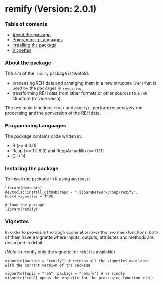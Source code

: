 # remify (Version: 2.0.1)

### Table of contents
* [About the package](#about-the-package)
* [Programming Languages](#programming-languages)
* [Installing the package](#installing-the-package)
* [Vignettes](#Vignettes)

### About the package
The aim of the `remify` package is twofold:
 * processing REH data and arranging them in a new structure (`reh`) that is used by the packages in `remverse`;
 * transforming REH data from other formats or other sources to a `reh` structure (or vice versa).
 
The two main functions `reh()` and `remify()` perform respectively the processing and the conversion of the REH data.

### Programming Languages
The package contains code written in:
* R (>= 4.0.0)
* Rcpp (>= 1.0.8.3) and RcppArmadillo (>= 0.11)
* C++14
	
### Installing the package
To install the package in R using `devtools`:

```
library(devtools)
devtools::install_github(repo = "TilburgNetworkGroup/remify", build_vignettes = TRUE)

# load the package
library(remify)
```

### Vignettes
In order to provide a thorough explanation over the two main functions, both of them have a vignette where inputs, outputs, attributes and methods are described in detail.

(_Note_: currently only the vignette for `reh()` is available)

```
vignette(package = "remify") # returns all the vignettes available with the current version of the package

vignette(topic = "reh", package = "remify") # or simply vignette("reh") opens the vignette for the processing function reh()
```

